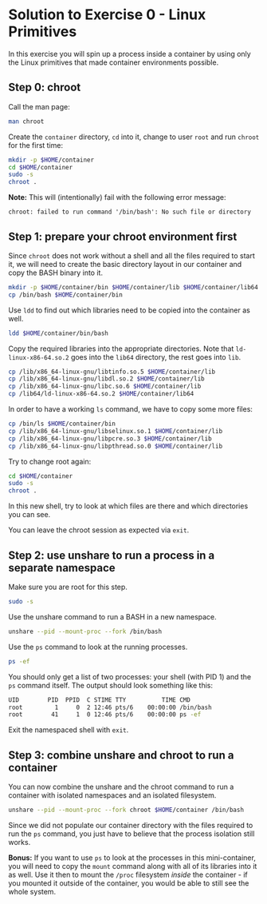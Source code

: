 # Solution to Exercise 0 - Linux Primitives

In this exercise you will spin up a process inside a container by using only the Linux primitives that made container environments possible.

## Step 0: chroot
Call the man page:

```bash
man chroot
```

Create the `container` directory, `cd` into it, change to user `root` and run `chroot` for the first time:

```bash
mkdir -p $HOME/container
cd $HOME/container
sudo -s
chroot .
```

**Note:** This will (intentionally) fail with the following error message:

```
chroot: failed to run command '/bin/bash': No such file or directory
```


## Step 1: prepare your chroot environment first

Since `chroot` does not work without a shell and all the files required to start it, we will need to create the basic directory layout in our container and copy the BASH binary into it.

```bash
mkdir -p $HOME/container/bin $HOME/container/lib $HOME/container/lib64 $HOME/container/proc
cp /bin/bash $HOME/container/bin
```

Use `ldd` to find out which libraries need to be copied into the container as well.

```bash
ldd $HOME/container/bin/bash
```

Copy the required libraries into the appropriate directories. Note that `ld-linux-x86-64.so.2` goes into the `lib64` directory, the rest goes into `lib`.

```bash
cp /lib/x86_64-linux-gnu/libtinfo.so.5 $HOME/container/lib
cp /lib/x86_64-linux-gnu/libdl.so.2 $HOME/container/lib
cp /lib/x86_64-linux-gnu/libc.so.6 $HOME/container/lib
cp /lib64/ld-linux-x86-64.so.2 $HOME/container/lib64
```

In order to have a working `ls` command, we have to copy some more files:

```bash
cp /bin/ls $HOME/container/bin
cp /lib/x86_64-linux-gnu/libselinux.so.1 $HOME/container/lib
cp /lib/x86_64-linux-gnu/libpcre.so.3 $HOME/container/lib
cp /lib/x86_64-linux-gnu/libpthread.so.0 $HOME/container/lib
```

Try to change root again:

```bash
cd $HOME/container
sudo -s
chroot .
```

In this new shell, try to look at which files are there and which directories you can see.

You can leave the chroot session as expected via `exit`.

## Step 2: use unshare to run a process in a separate namespace

Make sure you are root for this step.

```bash
sudo -s
```

Use the unshare command to run a BASH in a new namespace.

```bash
unshare --pid --mount-proc --fork /bin/bash
```

Use the `ps` command to look at the running processes.

```bash
ps -ef
```

You should only get a list of two processes: your shell (with PID 1) and the `ps` command itself. The output should look something like this:

```bash
UID        PID  PPID  C STIME TTY          TIME CMD
root         1     0  2 12:46 pts/6    00:00:00 /bin/bash
root        41     1  0 12:46 pts/6    00:00:00 ps -ef
```

Exit the namespaced shell with `exit`.

## Step 3: combine unshare and chroot to run a container

You can now combine the unshare and the chroot command to run a container with isolated namespaces and an isolated filesystem.

```bash
unshare --pid --mount-proc --fork chroot $HOME/container /bin/bash
```

Since we did not populate our container directory with the files required to run the `ps` command, you just have to believe that the process isolation still works.

**Bonus:** If you want to use `ps` to look at the processes in this mini-container, you will need to copy the `mount` command along with all of its libraries into it as well. Use it then to mount the `/proc` filesystem *inside* the container - if you mounted it outside of the container, you would be able to still see the whole system.
